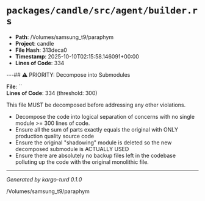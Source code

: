 # `packages/candle/src/agent/builder.rs`

- **Path**: /Volumes/samsung_t9/paraphym
- **Project**: candle
- **File Hash**: 313deca0  
- **Timestamp**: 2025-10-10T02:15:58.146091+00:00  
- **Lines of Code**: 334

---## ⚠️ PRIORITY: Decompose into Submodules

**File**: ``  
**Lines of Code**: 334 (threshold: 300)

This file MUST be decomposed before addressing any other violations.

- Decompose the code into logical separation of concerns with no single module >= 300 lines of code. 
- Ensure all the sum of parts exactly equals the original with ONLY production quality source code
- Ensure the original "shadowing" module is deleted so the new decomposed submodule is ACTUALLY USED
- Ensure there are absolutely no backup files left in the codebase polluting up the code with the original monolithic file.

------

*Generated by kargo-turd 0.1.0*

/Volumes/samsung_t9/paraphym